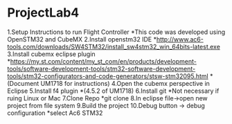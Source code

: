 # ProjectLab4

1.Setup Instructions to run Flight Controller
  *This code was developed using OpenSTM32 and CubeMX 
2.Install openstm32 IDE
  *http://www.ac6-tools.com/downloads/SW4STM32/install_sw4stm32_win_64bits-latest.exe
3.Install cubemx eclipse plugin
  *https://my.st.com/content/my_st_com/en/products/development-tools/software-development-tools/stm32-software-development-tools/stm32-configurators-and-code-generators/stsw-stm32095.html
  *(Document UM1718 for instructions)
4.Open the cubemx perspective in Eclipse
5.Install f4 plugin 
  *(4.5.2 of UM1718)
6.Install git
  *Not necessary if ruing Linux or Mac
7.Clone Repo
  *git clone 
8.In eclipse file->open new project from file system
9.Build the project
10.Debug button -> debug configuration
  *select Ac6 STM32
